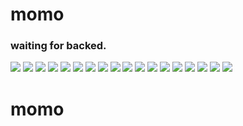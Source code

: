 # momo

### waiting for backed.
![](ss/1.png)
![](ss/2.png)
![](ss/3.png)
![](ss/4.png)
![](ss/5.png)
![](ss/6.png)
![](ss/7.png)
![](ss/8.png)
![](ss/9.png)
![](ss/10.png)
![](ss/11.png)
![](ss/12.png)
![](ss/13.png)
![](ss/14.png)
![](ss/15.png)
![](ss/16.png)
![](ss/17.png)
![](ss/18.png)
# momo
